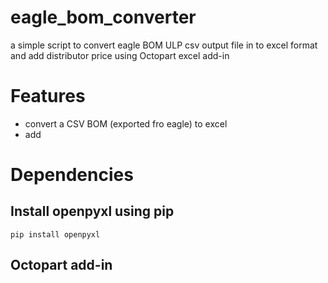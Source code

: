 # eagle_bom_converter
a simple script to convert eagle BOM ULP csv output file in to excel format and add distributor price using Octopart excel add-in

# Features
- convert a CSV BOM (exported fro eagle) to excel
- add 

# Dependencies

## Install openpyxl using pip

```shell
pip install openpyxl
```

## Octopart add-in 